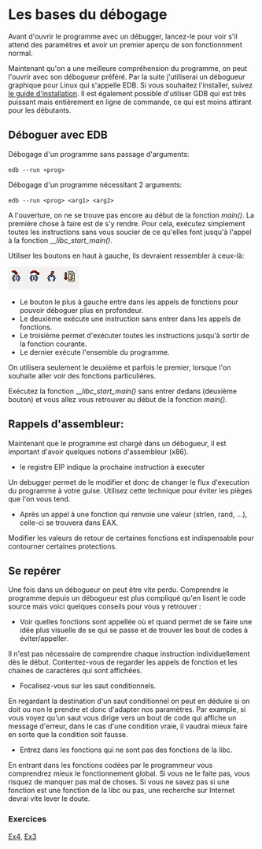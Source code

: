 # Les bases du débogage

Avant d'ouvrir le programme avec un débugger, lancez-le pour voir s'il attend des paramètres et avoir un premier aperçu de son fonctionnment normal.

Maintenant qu'on a une meilleure compréhension du programme, on peut l'ouvrir avec son débogueur préféré. Par la suite j'utiliserai un débogueur graphique pour Linux qui s'appelle EDB. Si vous souhaitez l'installer, suivez [le guide d'installation](..Documentation/install%20EDB.md). Il est également possible d'utiliser GDB qui est très puissant mais entièrement en ligne de commande, ce qui est moins attirant pour les débutants.

## Déboguer avec EDB

Débogage d'un programme sans passage d'arguments:

`edb --run <prog>`

Débogage d'un programme nécessitant 2 arguments:

`edb --run <prog> <arg1> <arg2>`

A l'ouverture, on ne se trouve pas encore au début de la fonction _main()_. La première chose à faire est de s'y rendre. Pour cela, exécutez simplement toutes les instructions sans vous soucier de ce qu'elles font jusqu'à l'appel à la fonction ___libc_start_main()_. 

Utiliser les boutons en haut à gauche, ils devraient ressembler à ceux-là:

![](../Images/stepButtons.png)

- Le bouton le plus à gauche entre dans les appels de fonctions pour pouvoir déboguer plus en profondeur.
- Le deuxième exécute une instruction sans entrer dans les appels de fonctions.
- Le troisième permet d'exécuter toutes les instructions jusqu'à sortir de la fonction courante.
- Le dernier exécute l'ensemble du programme.

On utilisera seulement le deuxième et parfois le premier, lorsque l'on souhaite aller voir des fonctions particulières.

Exécutez la fonction ___libc_start_main()_ sans entrer dedans (deuxième bouton) et vous allez vous retrouver au début de la fonction _main()_.

## Rappels d'assembleur:

Maintenant que le programme est chargé dans un débogueur, il est important d'avoir quelques notions d'assembleur (x86).

- le registre EIP indique la prochaine instruction à executer

Un debugger permet de le modifier et donc de changer le flux d'execution du programme à votre guise. Utilisez cette technique pour éviter les pièges que l'on vous tend.

- Après un appel à une fonction qui renvoie une valeur (strlen, rand, ...), celle-ci se trouvera dans EAX.

Modifier les valeurs de retour de certaines fonctions est indispensable pour contourner certaines protections.

## Se repérer

Une fois dans un débogueur on peut être vite perdu. Comprendre le programme depuis un débogueur est plus compliqué qu'en lisant le code source mais voici quelques conseils pour vous y retrouver :

- Voir quelles fonctions sont appellée où et quand permet de se faire une idée plus visuelle de se qui se passe et de trouver les bout de codes à éviter/appeller.

Il n'est pas nécessaire de comprendre chaque instruction individuellement dès le début. Contentez-vous de regarder les appels de fonction et les chaines de caractères qui sont affichées.

- Focalisez-vous sur les saut conditionnels.

En regardant la destination d'un saut conditionnel on peut en déduire si on doit ou non le prendre et donc d'adapter nos paramètres. Par example, si vous voyez qu'un saut vous dirige vers un bout de code qui affiche un message d'erreur, dans le cas d'une condition vraie, il vaudrai mieux faire en sorte que la condition soit fausse.

- Entrez dans les fonctions qui ne sont pas des fonctions de la libc.

En entrant dans les fonctions codées par le programmeur vous comprendrez mieux le fonctionnement global. Si vous ne le faite pas, vous risquez de manquer pas mal de choses. Si vous ne savez pas si une fonction est une fonction de la libc ou pas, une recherche sur Internet devrai vite lever le doute.

### Exercices

[Ex4](../Exercices/Ex4), [Ex3](../Exercices/Ex3)